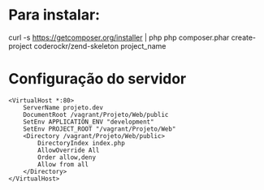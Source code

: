# Para instalar:

curl -s https://getcomposer.org/installer | php
php composer.phar create-project coderockr/zend-skeleton project_name


# Configuração do servidor

    <VirtualHost *:80>
        ServerName projeto.dev
        DocumentRoot /vagrant/Projeto/Web/public
        SetEnv APPLICATION_ENV "development"
        SetEnv PROJECT_ROOT "/vagrant/Projeto/Web"
        <Directory /vagrant/Projeto/Web/public>
            DirectoryIndex index.php
            AllowOverride All
            Order allow,deny
            Allow from all
        </Directory>
    </VirtualHost>
    
